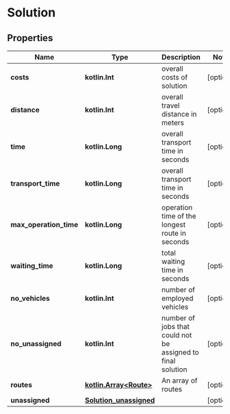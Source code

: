 
# Solution

## Properties
Name | Type | Description | Notes
------------ | ------------- | ------------- | -------------
**costs** | **kotlin.Int** | overall costs of solution |  [optional]
**distance** | **kotlin.Int** | overall travel distance in meters |  [optional]
**time** | **kotlin.Long** | overall transport time in seconds |  [optional]
**transport_time** | **kotlin.Long** | overall transport time in seconds |  [optional]
**max_operation_time** | **kotlin.Long** | operation time of the longest route in seconds |  [optional]
**waiting_time** | **kotlin.Long** | total waiting time in seconds |  [optional]
**no_vehicles** | **kotlin.Int** | number of employed vehicles |  [optional]
**no_unassigned** | **kotlin.Int** | number of jobs that could not be assigned to final solution |  [optional]
**routes** | [**kotlin.Array&lt;Route&gt;**](Route.md) | An array of routes |  [optional]
**unassigned** | [**Solution_unassigned**](Solution_unassigned.md) |  |  [optional]



